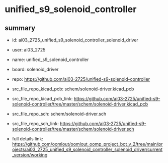 # unified_s9_solenoid_controller
 
## summary 
* id: ai03_2725_unified_s9_solenoid_controller_solenoid_driver
* user: ai03_2725
* name: unified_s9_solenoid_controller
* board: solenoid_driver
* repo: https://github.com/ai03-2725/unified-s9-solenoid-controller
* src_file_repo_kicad_pcb: schem/solenoid-driver.kicad_pcb
* src_file_repo_kicad_pcb_link: https://github.com/ai03-2725/unified-s9-solenoid-controller/tree/master/schem/solenoid-driver.kicad_pcb


* src_file_repo_sch: schem/solenoid-driver.sch
* src_file_repo_sch_link: https://github.com/ai03-2725/unified-s9-solenoid-controller/tree/master/schem/solenoid-driver.sch
* full details link: https://github.com/oomlout/oomlout_oomp_project_bot_v_2/tree/main/projects/ai03_2725_unified_s9_solenoid_controller_solenoid_driver/current_version/working  






